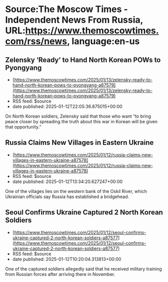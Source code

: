# Source:The Moscow Times - Independent News From Russia, URL:https://www.themoscowtimes.com/rss/news, language:en-us

## Zelensky ‘Ready’ to Hand North Korean POWs to Pyongyang
 - [https://www.themoscowtimes.com/2025/01/13/zelensky-ready-to-hand-north-korean-pows-to-pyongyang-a87579](https://www.themoscowtimes.com/2025/01/13/zelensky-ready-to-hand-north-korean-pows-to-pyongyang-a87579)
 - RSS feed: $source
 - date published: 2025-01-12T22:05:36.875015+00:00

On North Korean soldiers, Zelensky said that those who want “to bring peace closer by spreading the truth about this war in Korean will be given that opportunity.”

## Russia Claims New Villages in Eastern Ukraine
 - [https://www.themoscowtimes.com/2025/01/12/russia-claims-new-villages-in-eastern-ukraine-a87578](https://www.themoscowtimes.com/2025/01/12/russia-claims-new-villages-in-eastern-ukraine-a87578)
 - RSS feed: $source
 - date published: 2025-01-12T13:34:20.627247+00:00

One of the villages lies on the western bank of the Oskil River, which Ukrainian officials say Russia has established a bridgehead.

## Seoul Confirms Ukraine Captured 2 North Korean Soldiers
 - [https://www.themoscowtimes.com/2025/01/12/seoul-confirms-ukraine-captured-2-north-korean-soldiers-a87577](https://www.themoscowtimes.com/2025/01/12/seoul-confirms-ukraine-captured-2-north-korean-soldiers-a87577)
 - RSS feed: $source
 - date published: 2025-01-12T10:20:04.313813+00:00

One of the captured soldiers allegedly said that he received military training from Russian forces after arriving there in November.


